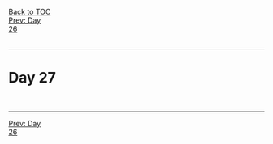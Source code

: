 [Back to TOC](../README.md)  
[Prev: Day 26](Day_26.md)$~~~~~~~~~~~~~~~~~~~~~~~~~~~~~~~~~~~~~~~~~~~~~~~~~~~~~~~~~~~~~~~~~~~~~~~~~~~~~~~~~~~~~~~~~~~~~~~~~~~~~~~~~~~~~~~~~~~~~~~~~~~~~~~~~~~~~~~~~~~~~~~~~~~~~~~~~~~~~~~~~~~~~~~~~~~~~~~~~~~~~~~~~~~~~~~~~~~~~~~~~~~~~~~~$  
_________________________________________________________________________________________________________  
# Day 27


<br>

_________________________________________________________________________________________________________  
[Prev: Day 26](Day_26.md)$~~~~~~~~~~~~~~~~~~~~~~~~~~~~~~~~~~~~~~~~~~~~~~~~~~~~~~~~~~~~~~~~~~~~~~~~~~~~~~~~~~~~~~~~~~~~~~~~~~~~~~~~~~~~~~~~~~~~~~~~~~~~~~~~~~~~~~~~~~~~~~~~~~~~~~~~~~~~~~~~~~~~~~~~~~~~~~~~~~~~~~~~~~~~~~~~~~~~~~~~~~~~~~~~$  

